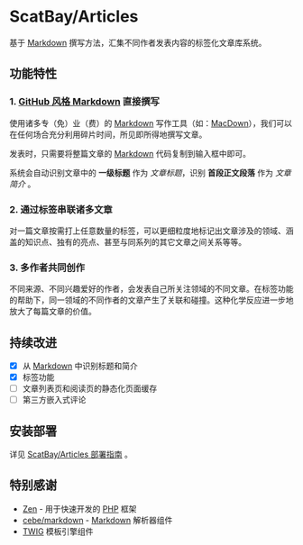 ScatBay/Articles
===

基于 [Markdown][] 撰写方法，汇集不同作者发表内容的标签化文章库系统。

功能特性
---

### 1. [GitHub 风格 Markdown][Markdown] 直接撰写

使用诸多专（免）业（费）的 [Markdown][] 写作工具（如：[MacDown](http://macdown.uranusjr.com/)），我们可以在任何场合充分利用碎片时间，所见即所得地撰写文章。

发表时，只需要将整篇文章的 [Markdown][] 代码复制到输入框中即可。

系统会自动识别文章中的 **一级标题** 作为 *文章标题*，识别 **首段正文段落** 作为 *文章简介* 。

### 2. 通过标签串联诸多文章

对一篇文章按需打上任意数量的标签，可以更细粒度地标记出文章涉及的领域、涵盖的知识点、独有的亮点、甚至与同系列的其它文章之间关系等等。

### 3. 多作者共同创作

不同来源、不同兴趣爱好的作者，会发表自己所关注领域的不同文章。在标签功能的帮助下，同一领域的不同作者的文章产生了关联和碰撞。这种化学反应进一步地放大了每篇文章的价值。

持续改进
---

- [x] 从 [Markdown][] 中识别标题和简介
- [x] 标签功能
- [ ] 文章列表页和阅读页的静态化页面缓存
- [ ] 第三方嵌入式评论

安装部署
---

详见 [ScatBay/Articles 部署指南](INSTALL.md) 。

特别感谢
---

* [Zen](https://github.com/php-zen) - 用于快速开发的 [PHP](http://cn.php.net/) 框架
* [cebe/markdown](https://github.com/cebe/markdown) - [Markdown][] 解析器组件
* [TWIG](http://twig.sensiolabs.org/) 模板引擎组件

[Markdown]: https://help.github.com/articles/github-flavored-markdown
